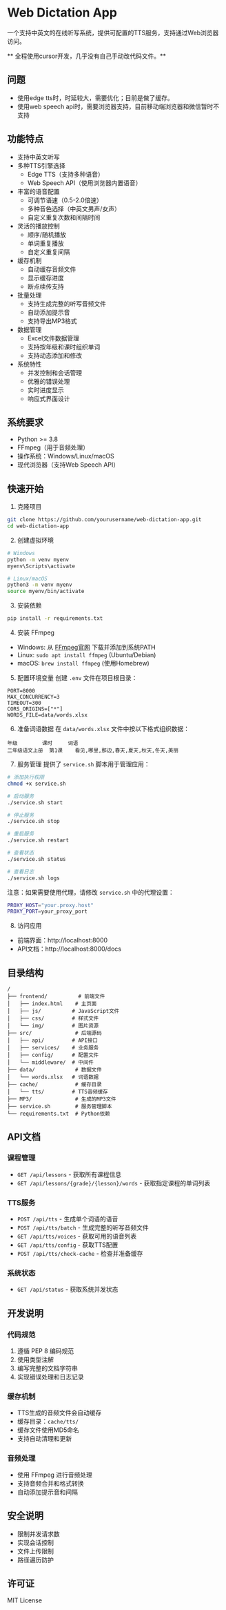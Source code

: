 # Web Dictation App

一个支持中英文的在线听写系统，提供可配置的TTS服务，支持通过Web浏览器访问。

** 全程使用cursor开发，几乎没有自己手动改代码文件。**

## 问题
- 使用edge tts时，时延较大，需要优化；目前是做了缓存。
- 使用web speech api时，需要浏览器支持，目前移动端浏览器和微信暂时不支持


## 功能特点

- 支持中英文听写
- 多种TTS引擎选择
  - Edge TTS（支持多种语音）
  - Web Speech API（使用浏览器内置语音）
- 丰富的语音配置
  - 可调节语速（0.5-2.0倍速）
  - 多种音色选择（中英文男声/女声）
  - 自定义重复次数和间隔时间
- 灵活的播放控制
  - 顺序/随机播放
  - 单词重复播放
  - 自定义重复间隔
- 缓存机制
  - 自动缓存音频文件
  - 显示缓存进度
  - 断点续传支持
- 批量处理
  - 支持生成完整的听写音频文件
  - 自动添加提示音
  - 支持导出MP3格式
- 数据管理
  - Excel文件数据管理
  - 支持按年级和课时组织单词
  - 支持动态添加和修改
- 系统特性
  - 并发控制和会话管理
  - 优雅的错误处理
  - 实时进度显示
  - 响应式界面设计

## 系统要求

- Python >= 3.8
- FFmpeg（用于音频处理）
- 操作系统：Windows/Linux/macOS
- 现代浏览器（支持Web Speech API）

## 快速开始

1. 克隆项目
```bash
git clone https://github.com/yourusername/web-dictation-app.git
cd web-dictation-app
```

2. 创建虚拟环境
```bash
# Windows
python -m venv myenv
myenv\Scripts\activate

# Linux/macOS
python3 -m venv myenv
source myenv/bin/activate
```

3. 安装依赖
```bash
pip install -r requirements.txt
```

4. 安装 FFmpeg
- Windows: 从 [FFmpeg官网](https://ffmpeg.org/download.html) 下载并添加到系统PATH
- Linux: `sudo apt install ffmpeg` (Ubuntu/Debian)
- macOS: `brew install ffmpeg` (使用Homebrew)

5. 配置环境变量
创建 `.env` 文件在项目根目录：
```env
PORT=8000
MAX_CONCURRENCY=3
TIMEOUT=300
CORS_ORIGINS=["*"]
WORDS_FILE=data/words.xlsx
```

6. 准备词语数据
在 `data/words.xlsx` 文件中按以下格式组织数据：
```
年级        课时     词语
二年级语文上册  第1课    看见,哪里,那边,春天,夏天,秋天,冬天,美丽
```

7. 服务管理
提供了 `service.sh` 脚本用于管理应用：
```bash
# 添加执行权限
chmod +x service.sh

# 启动服务
./service.sh start

# 停止服务
./service.sh stop

# 重启服务
./service.sh restart

# 查看状态
./service.sh status

# 查看日志
./service.sh logs
```

注意：如果需要使用代理，请修改 `service.sh` 中的代理设置：
```bash
PROXY_HOST="your.proxy.host"
PROXY_PORT=your_proxy_port
```

8. 访问应用
- 前端界面：http://localhost:8000
- API文档：http://localhost:8000/docs

## 目录结构
```
/
├── frontend/          # 前端文件
│   ├── index.html    # 主页面
│   ├── js/          # JavaScript文件
│   ├── css/         # 样式文件
│   └── img/         # 图片资源
├── src/              # 后端源码
│   ├── api/         # API接口
│   ├── services/    # 业务服务
│   ├── config/      # 配置文件
│   └── middleware/  # 中间件
├── data/             # 数据文件
│   └── words.xlsx   # 词语数据
├── cache/            # 缓存目录
│   └── tts/         # TTS音频缓存
├── MP3/              # 生成的MP3文件
├── service.sh        # 服务管理脚本
└── requirements.txt  # Python依赖
```

## API文档

### 课程管理
- `GET /api/lessons` - 获取所有课程信息
- `GET /api/lessons/{grade}/{lesson}/words` - 获取指定课程的单词列表

### TTS服务
- `POST /api/tts` - 生成单个词语的语音
- `POST /api/tts/batch` - 生成完整的听写音频文件
- `GET /api/tts/voices` - 获取可用的语音列表
- `GET /api/tts/config` - 获取TTS配置
- `POST /api/tts/check-cache` - 检查并准备缓存

### 系统状态
- `GET /api/status` - 获取系统并发状态

## 开发说明

### 代码规范
1. 遵循 PEP 8 编码规范
2. 使用类型注解
3. 编写完整的文档字符串
4. 实现错误处理和日志记录

### 缓存机制
- TTS生成的音频文件会自动缓存
- 缓存目录：`cache/tts/`
- 缓存文件使用MD5命名
- 支持自动清理和更新

### 音频处理
- 使用 FFmpeg 进行音频处理
- 支持音频合并和格式转换
- 自动添加提示音和间隔

## 安全说明
- 限制并发请求数
- 实现会话控制
- 文件上传限制
- 路径遍历防护

## 许可证

MIT License 